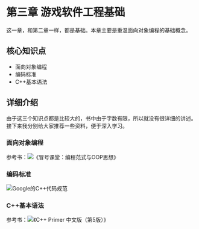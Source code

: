 # 第三章 游戏软件工程基础

这一章，和第二章一样，都是基础。本章主要是重温面向对象编程的基础概念。

## 核心知识点

- 面向对象编程
- 编码标准
- C++基本语法

## 详细介绍

由于这三个知识点都是比较大的，书中由于字数有限，所以就没有很详细的讲述。接下来我分别给大家推荐一些资料，便于深入学习。

### 面向对象编程

参考书：![《冒号课堂：编程范式与OOP思想》](https://book.douban.com/subject/4031906/)

### 编码标准

![Google的C++代码规范](https://zh-google-styleguide.readthedocs.io/en/latest/google-cpp-styleguide/contents/)

### C++基本语法

参考书：![《C++ Primer 中文版（第5版）》](https://book.douban.com/subject/25708312/)
